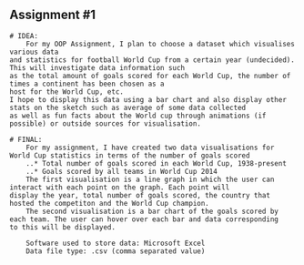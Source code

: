 ## Assignment #1
	# IDEA:
		For my OOP Assignment, I plan to choose a dataset which visualises various data 
	and statistics for football World Cup from a certain year (undecided). This will investigate data information such
	as the total amount of goals scored for each World Cup, the number of times a continent has been chosen as a 
	host for the World Cup, etc.
	I hope to display this data using a bar chart and also display other stats on the sketch such as average of some data collected
	as well as fun facts about the World cup through animations (if possible) or outside sources for visualisation.

	# FINAL:
		For my assignment, I have created two data visualisations for World Cup statistics in terms of the number of goals scored
		..* Total number of goals scored in each World Cup, 1938-present
		..* Goals scored by all teams in World Cup 2014
		The first visualisation is a line graph in which the user can interact with each point on the graph. Each point will 
	display the year, total number of goals scored, the country that hosted the competiton and the World Cup champion.
		The second visualisation is a bar chart of the goals scored by each team. The user can hover over each bar and data corresponding 
	to this	will be displayed.

		Software used to store data: Microsoft Excel
		Data file type: .csv (comma separated value)
		
